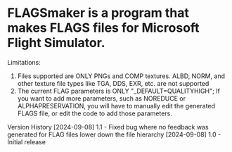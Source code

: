 # FLAGSmaker is a program that makes FLAGS files for Microsoft Flight Simulator.

Limitations:
1. Files supported are ONLY PNGs and COMP textures. ALBD, NORM, and other texture file types like TGA, DDS, EXR, etc. are not supported
2. The current FLAG parameters is ONLY "_DEFAULT=QUALITYHIGH"; If you want to add more parameters, such as NOREDUCE or ALPHAPRESERVATION, you will have to manually edit the generated FLAGS file, or edit the code to add those parameters.

Version History
[2024-09-08] 1.1 - Fixed bug where no feedback was generated for FLAG files lower down the file hierarchy
[2024-09-08] 1.0 - Initial release
